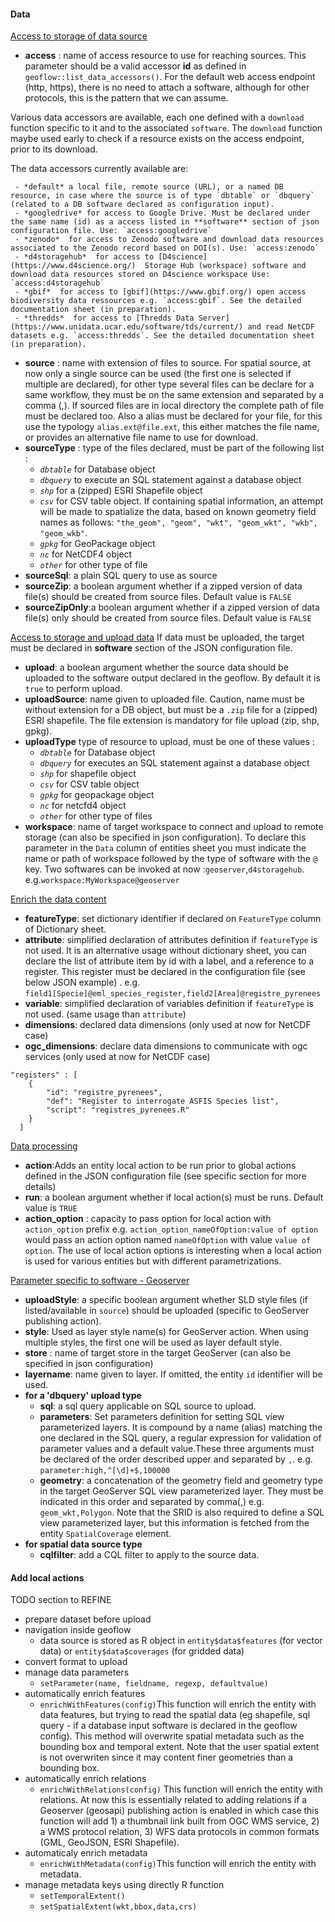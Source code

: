 #### Data

<u>Access to storage of data source </u>
* **access** : name of access resource to use for reaching sources. This parameter should be a valid accessor **id** as defined in `geoflow::list_data_accessors()`. For the default web access endpoint (http, https), there is no need to attach a software, although for other protocols, this is the pattern that we can assume.

Various data accessors are available, each one defined with a `download` function specific to it and to the associated `software`. The `download` function maybe used early to check if a resource exists on the access endpoint, prior to its download. 

The data accessors currently available are: 
 
	 - *default* a local file, remote source (URL), or a named DB resource, in case where the source is of type `dbtable` or `dbquery` (related to a DB software declared as configuration input).
	 - *googledrive* for access to Google Drive. Must be declared under the same name (id) as a access listed in **software** section of json configuration file. Use: `access:googledrive`
	 - *zenodo*  for access to Zenodo software and download data resources associated to the Zenodo record based on DOI(s). Use: `access:zenodo`
	 - *d4storagehub*  for access to [D4science](https://www.d4science.org/)  Storage Hub (workspace) software and download data resources stored on D4science workspace Use: `access:d4storagehub`
	 - *gbif*  for access to [gbif](https://www.gbif.org/) open access biodiversity data ressources e.g. `access:gbif`. See the detailed documentation sheet (in preparation).
	 - *thredds*  for access to [Thredds Data Server](https://www.unidata.ucar.edu/software/tds/current/) and read NetCDF datasets e.g. `access:thredds`. See the detailed documentation sheet (in preparation).

* **source** : name with extension of files to source. For spatial source, at now only a single source can be used (the first one is selected if multiple are declared), for other type several files can be declare for a same workflow, they must be on the same extension and separated by a comma (,). 
If sourced files are in local directory the complete path of file must be declared too. Also a alias must be declared for your file, for this use the typology `alias.ext@file.ext`, this either matches the file name, or provides an alternative file name to use for download. 
*  **sourceType** : type of the files declared, must be part of the following list :
	* *`dbtable`* for Database object
	* *`dbquery`* to execute an SQL statement against a database object
	* *`shp`* for a (zipped) ESRI Shapefile object
	* *`csv`* for CSV table object. If containing spatial information, an attempt will be made to spatialize the data, based on known geometry field names as follows: `"the_geom", "geom", "wkt", "geom_wkt", "wkb", "geom_wkb"`.
	* *`gpkg`* for GeoPackage object
	* *`nc`* for NetCDF4 object
	* *`other`* for other type of file
* **sourceSql**: a plain SQL query to use as source 
* **sourceZip**: a boolean argument whether if a zipped version of data file(s) should be created from source files. Default value is `FALSE`
* **sourceZipOnly**:a boolean argument whether if a zipped version of data file(s) only should be created from source files. Default value is `FALSE`

<u>Access to storage and upload data</u>
If data must be uploaded, the target must be declared in **software** section of the JSON configuration file.
* **upload**: a boolean argument whether the source data should be uploaded to the software output declared in the geoflow. By default it is `true` to perform upload.
* **uploadSource**: name given to uploaded file. Caution, name must be without extension for a DB object, but must be a `.zip` file for a (zipped) ESRI shapefile. The file extension is mandatory for file upload (zip, shp, gpkg).
* **uploadType** type of resource to upload, must be one of these values :
	* *`dbtable`* for Database object
	* *`dbquery`* for executes an SQL statement against a database object
	* *`shp`* for shapefile object
	* *`csv`* for CSV table object
	* *`gpkg`* for geopackage object
	* *`nc`* for netcfd4 object
	* *`other`* for other type of files
* **workspace**: name of target workspace to connect and upload to remote storage (can also be specified in json configuration). To declare this parameter in the `Data` column of entities sheet you must indicate the name or path of workspace followed by the type of software  with the `@` key.  Two softwares can be invoked at now :`geoserver`,`d4storagehub`. e.g.`workspace:MyWorkspace@geoserver` 

<u>Enrich the data content</u>

* **featureType**: set dictionary identifier if declared on `FeatureType` column of Dictionary sheet.
* **attribute**: simplified declaration of attributes definition if `featureType` is not used. It is an alternative usage without dictionary sheet, you can declare the list of attribute item by id with a label, and a reference to a register. This register must be declared in the configuration file (see below JSON example) . e.g. `field1[Specie]@eml_species_register,field2[Area]@registre_pyrenees`
* **variable**: simplified declaration of variables definition if `featureType` is not used. (same usage than `attribute`)
* **dimensions**: declared data dimensions (only used at now for NetCDF case) 
* **ogc_dimensions**:  declare data dimensions to communicate with ogc services (only used at now for NetCDF case) 
```
"registers" : [
	{
		"id": "registre_pyrenees",
		"def": "Register to interrogate ASFIS Species list",
		"script": "registres_pyrenees.R"
	}
  ]
  ```
<u>Data processing</u>
* **action**:Adds an entity local action to be run prior to global actions defined in the JSON configuration file (see specific section for more details)
* **run**: a boolean argument whether if local action(s) must be runs. Default value is `TRUE`
* **action_option** :  capacity to pass option for local action with `action_option` prefix e.g. `action_option_nameOfOption:value of option` would pass an action option named `nameOfOption` with value `value of option`. The use of local action options is interesting when a local action is used for various entities but with different parametrizations.

<u>Parameter specific to software - Geoserver</u>
* **uploadStyle**: a specific boolean argument whether SLD style files (if listed/available in `source`) should be uploaded (specific to GeoServer publishing action).
* **style**: Used as layer style name(s) for GeoServer action. When using multiple styles, the first one will be used as layer default style.
* **store** : name of target store in the target GeoServer (can also be specified in json configuration)
* **layername**: name given to layer. If omitted, the entity `id` identifier will be used.
* **for a 'dbquery' upload type**
	* **sql**: a sql query applicable on SQL source to upload.
	* **parameters**: Set parameters definition for setting SQL view parameterized layers. It is compound by a name (alias) matching the one declared in the SQL query, a regular expression for validation of parameter values and a default value.These three arguments must be declared of the order described upper and separated by `,`. e.g. `parameter:high,^[\d]+$,100000`
	* **geometry**: a concatenation of the geometry field and geometry type in the target GeoServer SQL view parameterized layer. They must be indicated in this order and separated by comma(,) e.g. `geom_wkt,Polygon`. Note that the SRID is also required to define a SQL view parameterized layer, but this information is fetched from the entity `SpatialCoverage` element.
* **for spatial data source type**
	* **cqlfilter**: add a CQL filter to apply to the source data.

#### Add local actions

TODO section to REFINE

* prepare dataset before upload
* navigation inside geoflow
	* data source is stored as R object in `entity$data$features` (for vector data) or `entity$data$coverages` (for gridded data)
* convert format to upload
* manage data parameters
	* `setParameter(name, fieldname, regexp, defaultvalue)`
* automatically enrich features
	* `enrichWithFeatures(config)`This function will enrich the entity with data features, but trying to read the spatial data (eg shapefile, sql query - if a database input software is declared in the geoflow config). This method will overwrite spatial metadata such as the bounding box and temporal extent. Note that the user spatial extent is not overwriten since it may content finer geometries than a bounding box.
* automatically enrich relations
	* `enrichWithRelations(config)` This function will enrich the entity with relations. At now this is essentially related to adding relations if a Geoserver (geosapi) publishing action is enabled in which case this function will add 1) a thumbnail link built from OGC WMS service, 2) a WMS protocol relation, 3) WFS data protocols in common formats (GML, GeoJSON, ESRI Shapefile).
* automaticaly enrich metadata
	* `enrichWithMetadata(config)`This function will enrich the entity with metadata. 
* manage metadata keys using directly R function 
	* `setTemporalExtent()`
	* `setSpatialExtent(wkt,bbox,data,crs)`
